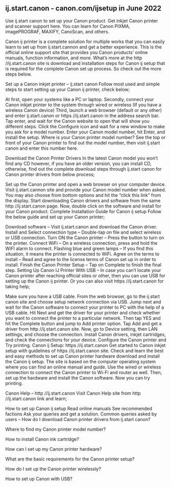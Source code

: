 ## ij.start.canon - canon.com/ijsetup in June 2022
<meta name="msvalidate.01" content="BAF6D3461EFBE28531EC8E3925F588B9" />

Use ij.start canon to set up your Canon product. Get inkjet Canon printer and scanner support here. You can learn for Canon PIXMA, imagePROGRAF, MAXIFY, CanoScan, and others.

Canon ij printer is a complete solution for multiple works that you can easily learn to set up from ij.start.cannon and get a better experience. This is the official online support site that provides you Canon products’ online manuals, function information, and more. What’s more at the http //ij.start.canon site is download and installation steps for Canon ij setup that is required for the complete Canon set up process. So check out the more steps below.

Set up a Canon inkjet printer – ij.start canon
Follow most used and simple steps to start setting up your Canon ij printer, check below;

At first, open your systems like a PC or laptop.
Secondly, connect your Canon inkjet printer to the system through wired or wireless (If you have a wireless Canon device)
Third, launch a web browser (default or any other) and enter ij.start.canon or https //ij.start.canon in the address search bar.
Tap enter, and wait for the Canon website to open that will show you different steps.
Click the Configure icon and wait for a new window to make you ask for a model number.
Enter your Canon model number, hit Enter, and install the setup.
Where is your Canon printer model number?
See the top or front of your Canon printer to find out the model number, then visit ij.start canon and enter this number here.

Download the Canon Printer Drivers
In the latest Canon model you won’t find any CD however, if you have an older version, you can install CD, otherwise, find out the complete download steps through ij.start canon for Canon printer drivers from below process;

Set up the Canon printer and open a web browser on your computer device.
Visit ij.start.cannon site and provide your Canon model number when asked.
You may also choose from bottom options and hit the “click this link” from the display.
Start downloading Canon drivers and software from the same http //ij.start.canon page.
Now, double click on the software and install for your Canon product.
Complete Installation Guide for Canon ij setup
Follow the below guide and set up your Canon printer;

Download software – Visit ij.start.canon and download the Canon driver.
Install and Select connection type – Double-tap on file and select wireless or USB connection.
Turn ON the Canon printer – Press the button to turn on the printer.
Connect WiFi – On a wireless connection, press and hold the WiFI alarm to connect.
 Flashing blue and green lamps – If you find this situation, it means the printer is connected to WiFi. 
Agree on the terms to install – Read and agree to the license terms of Canon set up in order to install.
Finish the Canon Printer Setup – Tap on Complete to finish the final step.
Setting Up Canon IJ Printer With USB –
In case you can’t locate your Canon printer after reaching official sites or other, then you can use USB for setting up the Canon ij printer. Or you can also visit https //ij.start.canon for taking help;

Make sure you have a USB cable.
From the web browser, go to the ij.start canon site and choose setup network connection via USB.
Jump next and wait for the Canon software to connect your printer to PC with the help of a USB cable.
Hit Next and get the driver for your printer and check whether you want to connect the printer to a particular network.
Then tap YES and hit the Complete button and jump to Add printer option.
Tap Add and get a driver from http //ij.start.canon site.
Now, go to Device setting, then LAN settings, and choose the connection.
Install Canon drivers, inkjet cartridges, and check the connections for your device.
Configure the Canon printer and Try printing.
Canon ij Setup: https //ij.start.canon
Get started to Canon inkjet setup with guidelines of https //ij.start.canon site. Check and learn the best and easy methods to set up Canon printer hardware download and install the Canon ij setup. The site is based on the computer operating system where you can find an online manual and guide. Use the wired or wireless connection to connect the Canon printer to Wi-Fi and router as well. Then, set up the hardware and install the Canon software. Now you can try printing.

Canon Help – http //ij.start.canon 
Visit Canon Help site from http //ij.start.canon link and learn;

How to set up Canon ij setup
Read online manuals
See recommended factions
Ask your queries and get a solution.
Common queries asked by users –
How do I download Canon printer drivers from ij.start canon?

Where to find my Canon printer model number?

How to install Canon ink cartridge?

How can I set up my Canon printer hardware?

What are the basic requirements for the Canon printer setup?

How do I set up the Canon printer wirelessly?

How to set up Canon with USB?
